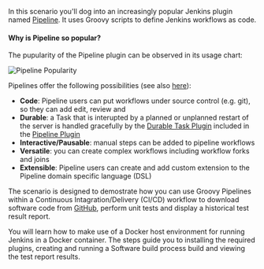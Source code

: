 In this scenario you'll dog into an increasingly popular Jenkins plugin named [Pipeline](https://wiki.jenkins-ci.org/display/JENKINS/Pipeline+Plugin). It uses Groovy scripts to define Jenkins workflows as code.

#### Why is Pipeline so popular?  

The pupularity of the Pipeline plugin can be observed in its usage chart:
<!-- [Pipeline Popularity 2016/2017](https://oliverveits.files.wordpress.com/2017/05/2017-05-20-23_38_04-pipeline-plugin-jenkins-jenkins-wiki.png)  -->
![Pipeline Popularity](https://chart.googleapis.com/chart?cht=lc&chxl=1:%7C05%7C06%7C07%7C08%7C09%7C10%7C11%7C12%7C01%7C02%7C03%7C04%7C2:%7CMonth&chxp=2,50&chxr=0,0,78094%7C1,0,12&chxs=1,676767,12&chxt=y,x,x&chs=300x225&chds=0,78094&chd=t:24577,28597,34295,41499,46817,50825,56172,58495,67387,68753,77674,78094&chg=9.09,-1,0,0&chls=4&chco=d24939&chtt=workflow-aggregator+-+installations)

Pipelines offer the following possibilities (see also [here](https://jenkins.io/doc/book/pipeline/#why)):
- **Code**: Pipeline users can put workflows under source control (e.g. git), so they can add edit, review and 
- **Durable**: a Task that is interupted by a planned or unplanned restart of the server is handled gracefully by the [Durable Task Plugin](https://wiki.jenkins-ci.org/display/JENKINS/Durable+Task+Plugin) included in the [Pipeline Plugin](https://wiki.jenkins-ci.org/display/JENKINS/Pipeline+Plugin)
- **Interactive/Pausable**: manual steps can be added to pipeline workflows
- **Versatile**: you can create complex workflows including workflow forks and joins
- **Extensible**: Pipeline users can create and add custom extension to the Pipeline domain specific language (DSL)

The scenario is designed to demostrate how you can use Groovy Pipelines within a Continuous Intagration/Delivery (CI/CD) workflow to download software code from [GitHub](https://github.com/), perform unit tests and display a historical test result report.

You will learn how to make use of a Docker host environment for running Jenkins in a Docker container. The steps guide you to installing the required plugins, creating and running a Software build process build and viewing the test report results.
